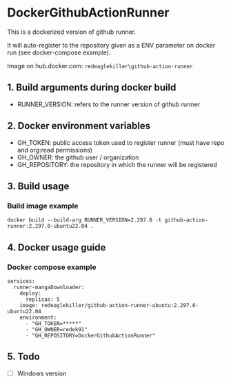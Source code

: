 # DockerGithubActionRunner

This is a dockerized version of github runner.

It will auto-register to the repository given as a ENV parameter on docker run (see docker-compose example).

Image on hub.docker.com: `redeaglekiller\github-action-runner`

## 1. Build arguments during docker build

- RUNNER_VERSION: refers to the runner version of github runner

## 2. Docker environment variables

- GH_TOKEN: public access token used to register runner (must have repo and org:read permissions)
- GH_OWNER: the github user / organization
- GH_REPOSITORY: the repository in which the runner will be registered

## 3. Build usage

### Build image example

```
docker build --build-arg RUNNER_VERSION=2.297.0 -t github-action-runner:2.297.0-ubuntu22.04 .
```

## 4. Docker usage guide

### Docker compose example

```
services:
  runner-mangaDownloader:
    deploy:
      replicas: 5
    image: redeaglekiller/github-action-runner-ubuntu:2.297.0-ubuntu22.04
    environment:
      - "GH_TOKEN=*****"
      - "GH_OWNER=redek91"
      - "GH_REPOSITORY=DockerGithubActionRunner"
```

## 5. Todo

- [ ] Windows version
